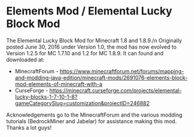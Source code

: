 # Elements Mod / Elemental Lucky Block Mod
The Elemental Lucky Block Mod for Minecraft 1.8 and 1.8.9./n
Originally posted June 30, 2016 under Version 1.0, the mod has now evolved to Version 1.2.5 for MC 1.7.10 and 1.2 for MC 1.8.9.
It can found and downloaded at: 
  * MinecraftForum - https://www.minecraftforum.net/forums/mapping-and-modding-java-edition/minecraft-mods/2691076-elements-block-mod-elements-of-minecraft-with-a
  * CurseForge - https://minecraft.curseforge.com/projects/elemental-lucky-blocks-1-7-10-1-8?gameCategorySlug=customization&projectID=246882

Acknowledgements go to the MinecraftForum and the various modding tutorials (BedrockMiner and Jabelar) for assistance making this mod. Thanks a lot guys!


